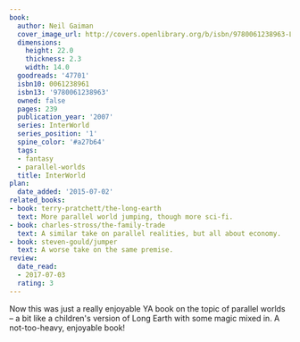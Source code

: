 ```yaml
---
book:
  author: Neil Gaiman
  cover_image_url: http://covers.openlibrary.org/b/isbn/9780061238963-L.jpg
  dimensions:
    height: 22.0
    thickness: 2.3
    width: 14.0
  goodreads: '47701'
  isbn10: 0061238961
  isbn13: '9780061238963'
  owned: false
  pages: 239
  publication_year: '2007'
  series: InterWorld
  series_position: '1'
  spine_color: '#a27b64'
  tags:
  - fantasy
  - parallel-worlds
  title: InterWorld
plan:
  date_added: '2015-07-02'
related_books:
- book: terry-pratchett/the-long-earth
  text: More parallel world jumping, though more sci-fi.
- book: charles-stross/the-family-trade
  text: A similar take on parallel realities, but all about economy.
- book: steven-gould/jumper
  text: A worse take on the same premise.
review:
  date_read:
  - 2017-07-03
  rating: 3
---
```


Now this was just a really enjoyable YA book on the topic of parallel worlds – a bit like a children's version of Long
Earth with some magic mixed in. A not-too-heavy, enjoyable book!

